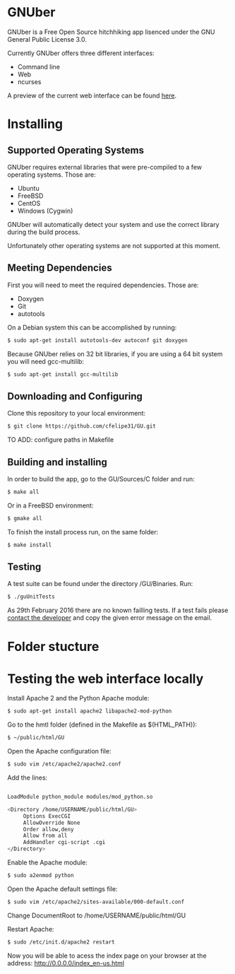 # GNUber

GNUber is a Free Open Source hitchhiking app lisenced under the GNU General Public License 3.0.

Currently GNUber offers three different interfaces:

  - Command line
  - Web
  - ncurses

A preview of the current web interface can be found [here](http://www2.del.ufrj.br/~carlos.oliveira/GU/index_en-us.html). 

# Installing

## Supported Operating Systems

GNUber requires external libraries that were pre-compiled to a few operating systems. Those are:

- Ubuntu
- FreeBSD
- CentOS
- Windows (Cygwin)

GNUber will automatically detect your system and use the correct library during the build process.

Unfortunately other operating systems are not supported at this moment.

## Meeting Dependencies

First you will need to meet the required dependencies. Those are:

- Doxygen
- Git
- autotools

On a Debian system this can be accomplished by running:

```sh
$ sudo apt-get install autotools-dev autoconf git doxygen
```

Because GNUber relies on 32 bit libraries, if you are using a 64 bit system you will need gcc-multilib:

```sh
$ sudo apt-get install gcc-multilib
```

## Downloading and Configuring

Clone this repository to your local environment:

```sh
$ git clone https://github.com/cfelipe31/GU.git
```

TO ADD: configure paths in Makefile

## Building and installing

In order to build the app, go to the GU/Sources/C folder and run:

```sh
$ make all
```

Or in a FreeBSD environment:

```sh
$ gmake all
```

To finish the install process run, on the same folder:

```sh
$ make install
```


## Testing

A test suite can be found under the directory /GU/Binaries. Run:

```sh
$ ./guUnitTests
```

As 29th February 2016 there are no known failling tests. If a test fails please [contact the developer](mailto:cfelipe.domingues@gmail.com) and copy the given error message on the email. 

# Folder stucture

# Testing the web interface locally

Install Apache 2 and the Python Apache module:

```sh
$ sudo apt-get install apache2 libapache2-mod-python
```

Go to the hmtl folder (defined in the Makefile as $(HTML_PATH)):

```sh
$ ~/public/html/GU
```

Open the Apache configuration file:

```sh
$ sudo vim /etc/apache2/apache2.conf
```

Add the lines:

```sh

LoadModule python_module modules/mod_python.so

<Directory /home/USERNAME/public/html/GU>
     Options ExecCGI
     AllowOverride None
     Order allow,deny
     Allow from all
     AddHandler cgi-script .cgi
</Directory>

```

Enable the Apache module:

```sh
$ sudo a2enmod python
```


Open the Apache default settings file:

```sh
$ sudo vim /etc/apache2/sites-available/000-default.conf

```


Change DocumentRoot to /home/USERNAME/public/html/GU

Restart Apache:

```sh 
$ sudo /etc/init.d/apache2 restart
```

Now you will be able to acess the index page on your browser at the address: http://0.0.0.0/index_en-us.html







